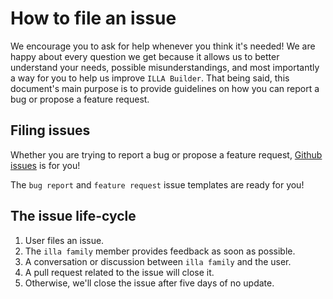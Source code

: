# How to file an issue

We encourage you to ask for help whenever you think it's needed! We are happy about every question we get because it allows us to better understand your needs, possible misunderstandings, and most importantly a way for you to help us improve `ILLA Builder`. That being said, this document's main purpose is to provide guidelines on how you can report a bug or propose a feature request. 

## Filing issues

Whether you are trying to report a bug or propose a feature request, [Github issues](https://github.com/illa-family/illa/issues) is for you!

The `bug report` and `feature request` issue templates are ready for you!

## The issue life-cycle

1. User files an issue.
2. The `illa family` member provides feedback as soon as possible.
3. A conversation or discussion between `illa family` and the user.
4. A pull request related to the issue will close it.
5. Otherwise, we'll close the issue after five days of no update.